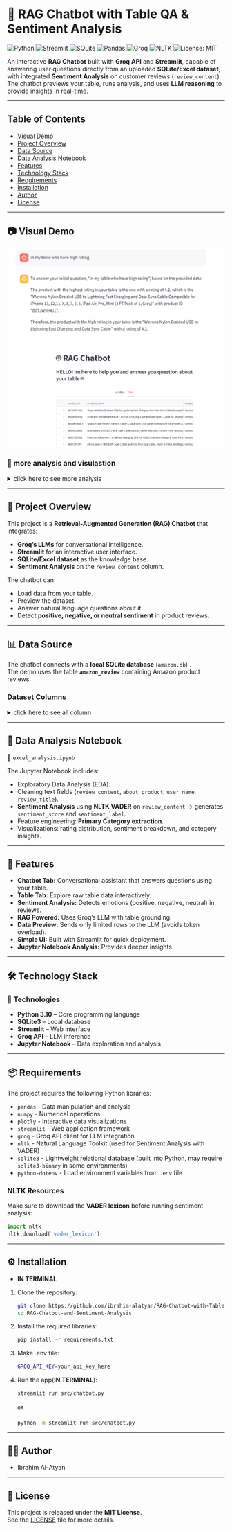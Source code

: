 # 🤖 RAG Chatbot with Table QA & Sentiment Analysis
![Python](https://img.shields.io/badge/Python-3.10-blue?logo=python&logoColor=white)
![Streamlit](https://img.shields.io/badge/Streamlit-Framework-FF4B4B?logo=streamlit&logoColor=white)
![SQLite](https://img.shields.io/badge/SQLite-Database-003B57?logo=sqlite&logoColor=white)
![Pandas](https://img.shields.io/badge/Pandas-Library-150458?logo=pandas&logoColor=white)
![Groq](https://img.shields.io/badge/Groq-LLM-orange?logo=openai&logoColor=white)
![NLTK](https://img.shields.io/badge/NLTK-Sentiment-orange?logo=python&logoColor=white)
![License: MIT](https://img.shields.io/badge/License-MIT-yellow.svg)

An interactive **RAG Chatbot** built with **Groq API** and **Streamlit**, capable of answering user questions directly from an uploaded **SQLite/Excel dataset**, with integrated **Sentiment Analysis** on customer reviews (`review_content`).  
The chatbot previews your table, runs analysis, and uses **LLM reasoning** to provide insights in real-time.

---

## Table of Contents
- [Visual Demo](#visual-demo)  
- [Project Overview](#project-overview)  
- [Data Source](#data-source)  
- [Data Analysis Notebook](#data-analysis-notebook)  
- [Features](#features)  
- [Technology Stack](#technology-stack)  
- [Requirements](#requirements)  
- [Installation](#️-installation)  
- [Author](#author)  
- [License](#license)

---

## 📷 Visual Demo

![Chatbot_rag Screenshot](assets/RAG_IMAGE.png)
![Chatbot_table Screenshot](assets/table_image.png)


### 🔹 more analysis and visulastion
<details>
<summary>click here to see more analysis</summary>
⭐ Best & Worst Products
- **Top 10 Good Products**
  
  ![Top 10 Good Products](assets/10_goodProduct.png)

- **Top 10 Bad Products**
  
  ![Top 10 Bad Products](assets/10_badProduct.png)

---

📈 Category Insights
- **Average Sales by Category**
  
  ![Average Sales by Category](assets/avgSellsByCatargory.png)

---

⭐ Ratings
- **Max Rating and max Rating Count**
  
  ![Max Rating and Rating Count](assets/maxRating_andRatingCount.png)

---

💰 Discounts
- **Top 10 Discounts**

  ![Top 10 Discounts 2](assets/top10_discount2.png)

  **Visual**
  
  ![Top 10 Discounts](assets/top10_discount.png)

  </details>

---

## 📖 Project Overview

This project is a **Retrieval-Augmented Generation (RAG) Chatbot** that integrates:  
- **Groq’s LLMs** for conversational intelligence.  
- **Streamlit** for an interactive user interface.  
- **SQLite/Excel dataset** as the knowledge base.  
- **Sentiment Analysis** on the `review_content` column.  

The chatbot can:  
- Load data from your table.  
- Preview the dataset.  
- Answer natural language questions about it.  
- Detect **positive, negative, or neutral sentiment** in product reviews.  

---

## 📊 Data Source

The chatbot connects with a **local SQLite database** (`amazon.db`) .  
The demo uses the table **`amazon_review`** containing Amazon product reviews.

### Dataset Columns
<details>
<summary>click here to see all column</summary>

| Column              | Description |
|---------------------|-------------|
| `product_id`        | Unique product identifier |
| `product_name`      | Name of the product |
| `category`          | Full category hierarchy (e.g., *Computers > Accessories*) |
| `discounted_price`  | Discounted price of the product |
| `actual_price`      | Original price before discount |
| `discount_percentage` | Percentage discount applied |
| `rating`            | User rating (1–5) |
| `rating_count`      | Number of ratings received |
| `about_product`     | Product description |
| `user_id`           | Unique identifier for reviewer |
| `user_name`         | Name of the reviewer |
| `review_id`         | Unique review identifier |
| `review_title`      | Title of the review |
| `review_content`    | Full review text (used for **sentiment analysis**) |
| `img_link`          | Link to product image |
| `product_link`      | Link to product page |
| `+Primary category`  | Extracted top-level product category |
| `+sentiment_score`   | Numerical sentiment score (from VADER) |
| `+sentiment_label`   | Label derived from sentiment score (`positive`, `negative`, `neutral`) |

**" + " is new column**

</details>

---

## 📒 Data Analysis Notebook

📂 `excel_analysis.ipynb`  

The Jupyter Notebook includes:  
- Exploratory Data Analysis (EDA).  
- Cleaning text fields (`review_content`, `about_product`, `user_name`, `review_title`).  
- **Sentiment Analysis** using **NLTK VADER** on `review_content` → generates `sentiment_score` and `sentiment_label`.  
- Feature engineering: **Primary Category extraction**.  
- Visualizations: rating distribution, sentiment breakdown, and category insights.  

---

## 🚀 Features
- **Chatbot Tab:** Conversational assistant that answers questions using your table.  
- **Table Tab:** Explore raw table data interactively.  
- **Sentiment Analysis:** Detects emotions (positive, negative, neutral) in reviews.  
- **RAG Powered:** Uses Groq’s LLM with table grounding.  
- **Data Preview:** Sends only limited rows to the LLM (avoids token overload).  
- **Simple UI:** Built with Streamlit for quick deployment.  
- **Jupyter Notebook Analysis:** Provides deeper insights.  

---

## 🛠 Technology Stack

### 🔧 Technologies
- **Python 3.10** – Core programming language  
- **SQLite3** – Local database  
- **Streamlit** – Web interface  
- **Groq API** – LLM inference  
- **Jupyter Notebook** – Data exploration and analysis  

---

## 📦 Requirements

The project requires the following Python libraries:

- `pandas` - Data manipulation and analysis  
- `numpy` - Numerical operations  
- `plotly` - Interactive data visualizations  
- `streamlit` - Web application framework  
- `groq` - Groq API client for LLM integration  
- `nltk` - Natural Language Toolkit (used for Sentiment Analysis with VADER)  
- `sqlite3` - Lightweight relational database (built into Python, may require `sqlite3-binary` in some environments)  
- `python-dotenv` - Load environment variables from `.env` file  

### NLTK Resources
Make sure to download the **VADER lexicon** before running sentiment analysis:

```python
import nltk
nltk.download('vader_lexicon')
```

---

## ⚙️ Installation
- **IN TERMINAL**

1. Clone the repository:
   ```bash
   git clone https://github.com/ibrahim-alatyan/RAG-Chatbot-with-Table-QA-Sentiment-Analysis.git
   cd RAG-Chatbot-and-Sentiment-Analysis

2. Install the required libraries:
    ```bash
    pip install -r requirements.txt

3. Make .env file:
    ```bash
    GROQ_API_KEY=your_api_key_here

4. Run the app(**IN TERMINAL**):
    ```bash
    streamlit run src/chatbot.py

    OR

    python -m streamlit run src/chatbot.py

---

## 👨‍💻 Author
- Ibrahim Al-Atyan

---

## 📄 License
This project is released under the **MIT License**.  
See the [LICENSE](LICENSE) file for more details.
